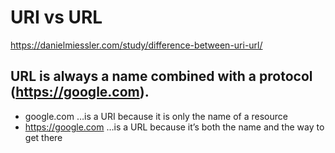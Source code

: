 # URI vs URL

https://danielmiessler.com/study/difference-between-uri-url/

## URL is always a name combined with a protocol (https://google.com).

* google.com …is a URI because it is only the name of a resource
* https://google.com …is a URL because it’s both the name and the way to get there

